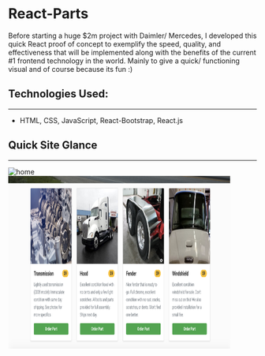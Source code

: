 # React-Parts

Before starting a huge $2m project with Daimler/ Mercedes, I developed this quick React proof of concept to exemplify the speed, quality, and effectiveness that will be implemented along with the benefits of the current #1 frontend technology in the world. Mainly to give a quick/ functioning visual and of course because its fun :)  


## Technologies Used:
____
* HTML, CSS, JavaScript, React-Bootstrap, React.js

## Quick Site Glance
___

<img src='assets/site.png' alt='home' height=350 width=450/>

<img src='assets/site2.png' alt='home' height=350 width=450/>






